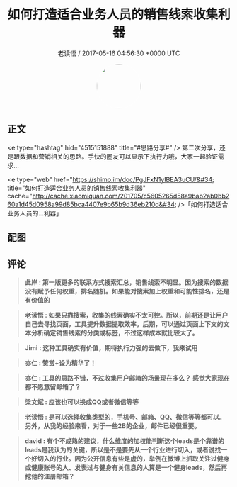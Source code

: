 <h1 align="center">如何打造适合业务人员的销售线索收集利器</h1>
<p align="center">
    <a>老读悟 / 2017-05-16 04:56:30 &#43;0000 UTC</a>
</p>

<div align="center">
    <img src="https://images.zsxq.com/FgoqT90lvOjrtXqRdrtIx-oXkBDm?e=1590940799&amp;token=kIxbL07-8jAj8w1n4s9zv64FuZZNEATmlU_Vm6zD:ehx6pJfFI-vmVUCd-rBh_YAML8I=" width="100" height="100" style="border:1px solid;border-radius:50%; color:#ffffff"/>
</div>

## 正文

<div>
&lt;e type=&#34;hashtag&#34; hid=&#34;4515151888&#34; title=&#34;#思路分享#&#34; /&gt; 第二次分享，还是跟数据和营销相关的思路。手快的圈友可以显示下执行力哦，大家一起验证需求...

&lt;e type=&#34;web&#34; href=&#34;https://shimo.im/doc/PgJFxN1yIBEA3uCU/&#34; title=&#34;如何打造适合业务人员的销售线索收集利器&#34; cache=&#34;http://cache.xiaomiquan.com/201705/c5605265d58a9bab2ab0bb260a1d45d0958a99d85bca4407e9b65b9d36eb210d&#34; /&gt;「如何打造适合业务人员的...利器」
</div>

## 配图
<div class="image" align="center">

</div>

## 评论

<div align="left">
<div>

<blockquote >
<span> <strong>此岸 : 第一版更多的联系方式搜索汇总，销售线索不明显。因为搜索的数据没有赋予任何权重，排名随机。如果能对搜索加上权重和可能性排名，还是有价值的 </strong></span>
</blockquote>

<blockquote >
<span> <strong>老读悟 : 如果只靠搜索，收集的线索确实不太可控。所以，前期还是让用户自己去寻找页面，工具提升数据提取效率。后期，可以通过页面上下文的文本分析确定销售线索的分类或标签，不过这样成本就比较大了。 </strong></span>
</blockquote>

<blockquote >
<span> <strong>Jimi : 这种工具确实有价值，期待执行力强的去做下，我来试用 </strong></span>
</blockquote>

<blockquote >
<span> <strong>亦仁 : 赞赏&#43;设为精华了！ </strong></span>
</blockquote>

<blockquote >
<span> <strong>亦仁 : 工具的思路不错，不过收集用户邮箱的场景现在多么？ 感觉大家现在都不愿意留邮箱了？ </strong></span>
</blockquote>

<blockquote >
<span> <strong>梁文斌 : 应该也可以换成QQ或者微信等等 </strong></span>
</blockquote>

<blockquote >
<span> <strong>老读悟 : 是可以选择收集类型的，手机号、邮箱、QQ、微信等等都可以。另外，从我的经验来看，对于一些2B的企业，邮件已经很重要。 </strong></span>
</blockquote>

<blockquote >
<span> <strong>david : 有个不成熟的建议，什么维度的加权能判断这个leads是个靠谱的leads是我认为的关键，所以是不是要先从一个行业进行切入，或者说找一个好切入的行业。因为公开信息有些是虚的，举例在微博上抓取关注过健身或健康账号的人、发表过与健身有关信息的人算是一个健身leads，然后再挖他的注册邮箱？ </strong></span>
</blockquote>

</div>
</div>